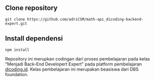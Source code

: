 ## Clone repository

```
git clone https://github.com/adriCSM/math-api_dicoding-backend-expert.git
```

## Install dependensi

```
npm install
```

Repository ini merupkan codingan dari proses pembelajaran pada kelas "Menjadi Back-End Developert Expert" pada platform pembelajaran [dicoding.id](https://dicoding.id). Kelas pembelajaran ini merupakan beasiswa dari DBS foundation.
